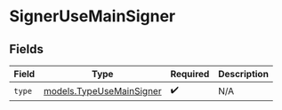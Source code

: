 # SignerUseMainSigner


## Fields

| Field                                                      | Type                                                       | Required                                                   | Description                                                |
| ---------------------------------------------------------- | ---------------------------------------------------------- | ---------------------------------------------------------- | ---------------------------------------------------------- |
| `type`                                                     | [models.TypeUseMainSigner](../models/typeusemainsigner.md) | :heavy_check_mark:                                         | N/A                                                        |